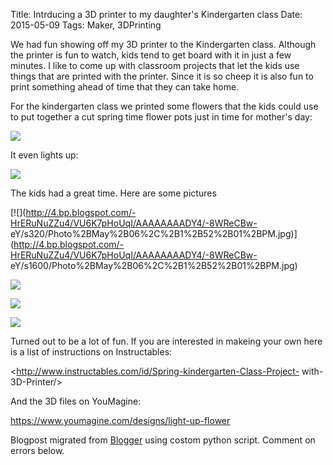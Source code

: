 Title: Intrducing a 3D printer to my daughter's Kindergarten class
Date: 2015-05-09
Tags: Maker, 3DPrinting

We had fun showing off my 3D printer to the Kindergarten class.  Although the
printer is fun to watch, kids tend to get board with it in just a few minutes.
I like to come up with classroom projects that let the kids use things that
are printed with the printer. Since it is so cheep it is also fun to print
something ahead of time that they can take home.  
  
For the kindergarten class we printed some flowers that the kids could use to
put together a cut spring  time flower pots just in time for mother's day:  

[![](http://4.bp.blogspot.com/-CiJUKjlzqcY/VU6KF04S50I/AAAAAAAADYk/kRUWF98Binc/s320/Photo%2BMay%2B09%2C%2B3%2B04%2B38%2BPM.jpg)](http://4.bp.blogspot.com/-CiJUKjlzqcY/VU6KF04S50I/AAAAAAAADYk/kRUWF98Binc/s1600/Photo%2BMay%2B09%2C%2B3%2B04%2B38%2BPM.jpg)

It even lights up:

[![](http://1.bp.blogspot.com/-pBFgujkY9q8/VU6KFhrAYMI/AAAAAAAADYg/tZphITf-J0E/s320/Photo%2BMay%2B09%2C%2B3%2B04%2B45%2BPM.jpg)](http://1.bp.blogspot.com/-pBFgujkY9q8/VU6KFhrAYMI/AAAAAAAADYg/tZphITf-J0E/s1600/Photo%2BMay%2B09%2C%2B3%2B04%2B45%2BPM.jpg)

The kids had a great time. Here are some pictures  

[![](http://4.bp.blogspot.com/-HrERuNuZZu4/VU6K7pHoUqI/AAAAAAAADY4/-8WReCBw-
eY/s320/Photo%2BMay%2B06%2C%2B1%2B52%2B01%2BPM.jpg)](http://4.bp.blogspot.com/-HrERuNuZZu4/VU6K7pHoUqI/AAAAAAAADY4/-8WReCBw-
eY/s1600/Photo%2BMay%2B06%2C%2B1%2B52%2B01%2BPM.jpg)

  

[![](http://3.bp.blogspot.com/-Isq8v7xffYc/VU6K6jtRtUI/AAAAAAAADYw/ptVsHZlos9M/s320/Photo%2BMay%2B06%2C%2B1%2B52%2B16%2BPM.jpg)](http://3.bp.blogspot.com/-Isq8v7xffYc/VU6K6jtRtUI/AAAAAAAADYw/ptVsHZlos9M/s1600/Photo%2BMay%2B06%2C%2B1%2B52%2B16%2BPM.jpg)

  

[![](http://3.bp.blogspot.com/-Q5yEH7AheOs/VU6LRFo0ShI/AAAAAAAADZQ/UgQCa5xUQYM/s320/Photo%2BMay%2B06%2C%2B1%2B52%2B39%2BPM.jpg)](http://3.bp.blogspot.com/-Q5yEH7AheOs/VU6LRFo0ShI/AAAAAAAADZQ/UgQCa5xUQYM/s1600/Photo%2BMay%2B06%2C%2B1%2B52%2B39%2BPM.jpg)

  

[![](http://3.bp.blogspot.com/-2Wo_OvPVJxk/VU6K8cnn4sI/AAAAAAAADZA/OZIqA22-G0U/s320/Photo%2BMay%2B06%2C%2B1%2B03%2B20%2BPM.jpg)](http://3.bp.blogspot.com/-2Wo_OvPVJxk/VU6K8cnn4sI/AAAAAAAADZA/OZIqA22-G0U/s1600/Photo%2BMay%2B06%2C%2B1%2B03%2B20%2BPM.jpg)

Turned out to be a lot of fun.  If you are interested in makeing your own here
is a list of instructions on Instructables:

  

<http://www.instructables.com/id/Spring-kindergarten-Class-Project-
with-3D-Printer/>  

  

And the 3D files on YouMagine:

  

<https://www.youmagine.com/designs/light-up-flower>

Blogpost migrated from [Blogger](https://apprenticemaker.blogspot.com/2015/05/showing-off-3d-printer-to-daughters.html) using costom python script. Comment on errors below.
